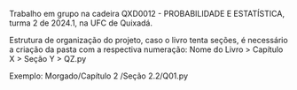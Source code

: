 Trabalho em grupo na cadeira QXD0012 - PROBABILIDADE E ESTATÍSTICA, turma 2 de 2024.1, na UFC de Quixadá.

Estrutura de organização do projeto, caso o livro tenta seções, é necessário a criação da pasta com a respectiva numeração:
Nome do Livro > Capítulo X > Seção Y > QZ.py
 
Exemplo: Morgado/Capítulo 2
/Seção 2.2/Q01.py
